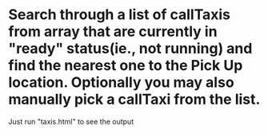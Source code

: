 # Search through a list of callTaxis from array that are currently in "ready" status(ie., not running) and find the nearest one to the Pick Up location. Optionally you may also manually pick a callTaxi from the list.

Just run "taxis.html" to see the output